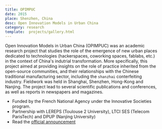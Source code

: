 ```yaml
---
title: OPIMPUC
date: 2015
place: Shenzhen, China
desc: Open Innovation Models in Urban China
category: research
template:  projects/gallery.html
---
```


Open Innovation Models in Urban China (OPIMPUC) was an academic research project that studies the role of the emergence of new urban places dedicated to technologies (hackerspaces, coworking spaces, fablabs, etc.) in the context of China's indutrial transformation. More specifically, this project aimed at providing insights on the role of practice inherited from the open-source communities, and their relationships with the Chinese traditional manufacturing sector, including the ```shanzhai``` conterfeiting industry. Fieldwork was held in Shanghai, Shenzhen, Hong-Kong and Nanjing. The project lead to several scientific publications and conferences, as well as reports in newspapers and magazines.


* Funded by the French National Agency under the Innovative Societies program.
* Partnership with LEREPS (Toulouse 2 University), LTCI SES (Telecom ParisTech) and  DPUP (Nanjing University)
* Read the [official announcement](http://www.agence-nationale-recherche.fr/en/anr-funded-project/?tx_lwmsuivibilan_pi2%5BCODE%5D=ANR-13-SOIN-0006)


